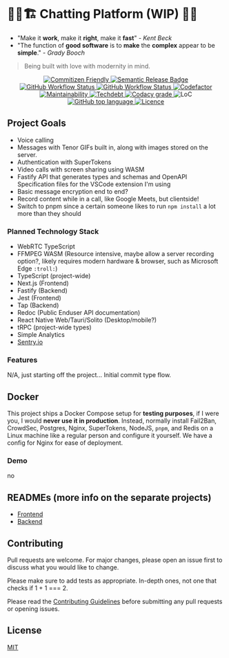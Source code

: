 # 👷‍♂️🏗️ Chatting Platform (WIP) 🚧👷

- "Make it **work**, make it **right**, make it **fast**" - *Kent Beck*
- "The function of **good software** is to **make** the **complex** appear to be **simple**." - *Grady Booch*

> Being built with love with modernity in mind.

<p align="center">
  </a>
    <a aria-label="Commitizen" href="https://commitizen.github.io/cz-cli/">
    <img alt="Commitizen Friendly" src="https://img.shields.io/badge/commitizen-friendly-brightgreen.svg?style=for-the-badge">

  </a>
  <a aria-label="Semantic Release" href="https://github.com/semantic-release/semantic-release">
    <img alt="Semantic Release Badge" src="https://img.shields.io/badge/%20%20%F0%9F%93%A6%F0%9F%9A%80-semantic--release-e10079.svg?style=for-the-badge">

  <a aria-label="Frontend Build Status" href="https://github.com/BrycensRanch/Chatting-Platform/actions?query=workflow%3ci-frontend.yml">
<img alt="GitHub Workflow Status" src="https://img.shields.io/github/actions/workflow/status/BrycensRanch/Chatting-Platform/ci-frontend.yml?label=FRONTEND&logo=github&style=for-the-badge">
  </a>
    <a aria-label="Frontend Build Status" href="https://github.com/BrycensRanch/Chatting-Platform/actions?query=workflow%3ci-backend.yml">
<img alt="GitHub Workflow Status" src="https://img.shields.io/github/actions/workflow/status/BrycensRanch/Chatting-Platform/ci-backend.yml?label=BACKEND&logo=github&style=for-the-badge">
  </a>
  <a aria-label="Codefactor grade" href=https://www.codefactor.io/repository/github/BrycensRanch/Chatting-Platform">
    <img alt="Codefactor" src="https://img.shields.io/codefactor/grade/github/BrycensRanch/Chatting-Platform?label=Codefactor&logo=codefactor&style=for-the-badge&labelColor=000000" />
  </a>
  <a aria-label="CodeClimate maintainability" href="https://codeclimate.com/github/BrycensRanch/Chatting-Platform">
    <img alt="Maintainability" src="https://img.shields.io/codeclimate/maintainability/BrycensRanch/Chatting-Platform?label=Maintainability&logo=code-climate&style=for-the-badge&labelColor=000000" />
  </a>
  <a aria-label="CodeClimate technical debt" href="https://codeclimate.com/github/BrycensRanch/Chatting-Platform">
    <img alt="Techdebt" src="https://img.shields.io/codeclimate/tech-debt/BrycensRanch/Chatting-Platform?label=TechDebt&logo=code-climate&style=for-the-badge&labelColor=000000" />
  </a>
  <a aria-label="Codacy grade" href="https://www.codacy.com/gh/BrycensRanch/Chatting-Platform/dashboard?utm_source=github.com&amp;utm_medium=referral&amp;utm_content=BrycensRanch/Chatting-Platform&amp;utm_campaign=Badge_Grade">
    <img alt="Codacy grade" src="https://img.shields.io/codacy/grade/dff9c944af284a0fad4e165eb1727467?logo=codacy&style=flat-square&labelColor=000&label=Codacy">
  </a>
  <a aria-label="LoC">  
    <img alt="LoC" src="https://img.shields.io/tokei/lines/github/BrycensRanch/Chatting-Platform?style=for-the-badge&labelColor=000000" />
  </a>
  <a aria-label="Top language" href="https://github.com/BrycensRanch/Chatting-Platform/search?l=typescript">
    <img alt="GitHub top language" src="https://img.shields.io/github/languages/top/BrycensRanch/Chatting-Platform?style=flat-square&labelColor=000&color=blue">
  </a>
  <a aria-label="Licence" href="https://github.com/BrycensRanch/Chatting-Platform/blob/main/LICENSE">
    <img alt="Licence" src="https://img.shields.io/github/license/BrycensRanch/Chatting-Platform?style=for-the-badge&labelColor=000000" />
  </a>
</p>

## Project Goals

- Voice calling
- Messages with Tenor GIFs built in, along with images stored on the server.
- Authentication with SuperTokens
- Video calls with screen sharing using WASM
- Fastify API that generates types and schemas and OpenAPI Specification files for the VSCode extension I'm using
- Basic message encryption end to end?
- Record content while in a call, like Google Meets, but clientside!
- Switch to pnpm since a certain someone likes to run `npm install` a lot more than they should

### Planned Technology Stack

- WebRTC TypeScript
- FFMPEG WASM (Resource intensive, maybe allow a server recording option?, likely requires modern hardware & browser, such as Microsoft Edge `:troll:`)
- TypeScript (project-wide)
- Next.js (Frontend)
- Fastify (Backend)
- Jest (Frontend)
- Tap (Backend)
- Redoc (Public Enduser API documentation)
- React Native Web/Tauri/Solito (Desktop/mobile?)
- tRPC (project-wide types)
- Simple Analytics
- [Sentry.io](https://sentry.io)

### Features

N/A, just starting off the project... Initial commit type flow.

## Docker

This project ships a Docker Compose setup for **testing purposes**, if I were you, I would **never use it in production**. Instead, normally install Fail2Ban, CrowdSec, Postgres, Nginx, SuperTokens, NodeJS, `pnpm`, and Redis on a Linux machine like a regular person and configure it yourself. We have a config for Nginx for ease of deployment.

### Demo

no

## READMEs (more info on the separate projects)

- [Frontend](./frontend/README.md)
- [Backend](./backend/README.md)

## Contributing

Pull requests are welcome. For major changes, please open an issue first
to discuss what you would like to change.

Please make sure to add tests as appropriate. In-depth ones, not one that checks if 1 + 1 === 2.

Please read the [Contributing Guidelines](CONTRIBUTING.md) before submitting any pull requests or opening issues.

## License

[MIT](./LICENSE)
